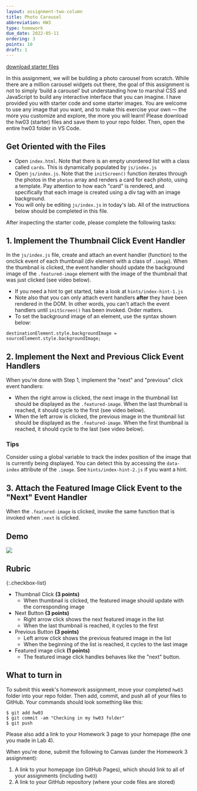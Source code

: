 ```yaml
---
layout: assignment-two-column
title: Photo Carousel
abbreviation: HW3
type: homework
due_date: 2022-05-11
ordering: 3
points: 10
draft: 1
---
```


<a class="nu-button" href="/spring2022/course-files/homework/hw03.zip">
    download starter files 
    <i class="fas fa-download"></i>
</a>

In this assignment, we will be building a photo carousel from scratch. While there are a million carousel widgets out there, the goal of this assignment is not to simply ‘build a carousel’ but understanding how to marshal CSS and JavaScript to build any interactive interface that you can imagine. I have provided you with starter code and some starter images. You are welcome to use any image that you want, and to make this exercise your own — the more you customize and explore, the more you will learn! Please download the hw03 (starter) files and save them to your repo folder. Then, open the entire hw03 folder in VS Code.

## Get Oriented with the Files
* Open `index.html`. Note that there is an empty unordered list with a class called `cards`. This is dynamically populated by `js/index.js`
* Open `js/index.js`. Note that the `initScreen()` function iterates through the photos in the `photos` array and renders a card for each photo, using a template. Pay attention to how each "card" is rendered, and specifically that each image is created using a div tag with an image background.
* You will only be editing `js/index.js` in today's lab. All of the instructions below should be completed in this file.

After inspecting the starter code, please complete the following tasks:

## 1. Implement the Thumbnail Click Event Handler

In the `js/index.js` file, create and attach an event handler (function) to the onclick event of each thumbnail (div element with a class of `.image`). When the thumbnail is clicked, the event handler should update the background image of the `.featured-image` element with the image of the thumbnail that was just clicked (see video below). 
  * If you need a hint to get started, take a look at `hints/index-hint-1.js`
  * Note also that you can only attach event handlers **after** they have been rendered in the DOM. In other words, you can't attach the event handlers until `initScreen()` has been invoked. Order matters.
  * To set the background image of an element, use the syntax shown below:

`destinationElement.style.backgroundImage = sourceElement.style.backgroundImage;`

## 2. Implement the Next and Previous Click Event Handlers

When you're done with Step 1, implement the "next" and "previous" click event handlers:
* When the right arrow is clicked, the next image in the thumbnail list should be displayed as the `.featured-image`. When the last thumbnail is reached, it should cycle to the first (see video below).
* When the left arrow is clicked, the previous image in the thumbnail list should be displayed as the `.featured-image`. When the first thumbnail is reached, it should cycle to the last (see video below).

### Tips
Consider using a global variable to track the index position of the image that is currently being displayed. You can detect this by accessing the `data-index` attribute of the `.image`. See `hints/index-hint-2.js` if you want a hint.

## 3. Attach the Featured Image Click Event to the "Next" Event Handler
When the `.featured-image` is clicked, invoke the same function that is invoked when `.next` is clicked.

## Demo
<img src="/spring2022/assets/images/homework/hw03-gallery.gif" />

## Rubric

{:.checkbox-list}
* Thumbnail Click **(3 points)**
   * When thumbnail is clicked, the featured image should update with the corresponding image
* Next Button **(3 points)**
   * Right arrow click shows the next featured image in the list
   * When the last thumbnail is reached, it cycles to the first
* Previous Button **(3 points)**
   * Left arrow click shows the previous featured image in the list
   * When the beginning of the list is reached, it cycles to the last image
* Featured image click **(1 points)**
   * The featured image click handles behaves like the "next" button.

## What to turn in
To submit this week's homework assignment, move your completed `hw03` folder into your repo folder. Then add, commit, and push all of your files to GitHub. Your commands should look something like this:

```shell
$ git add hw03
$ git commit -am "Checking in my hw03 folder"
$ git push
```

Please also add a link to your Homework 3 page to your homepage (the one you made in Lab 4).

When you're done, submit the following to Canvas (under the Homework 3 assignment):
1. A link to your homepage (on GitHub Pages), which should link to all of your assignments (including `hw03`)
2. A link to your GitHub repository (where your code files are stored)
